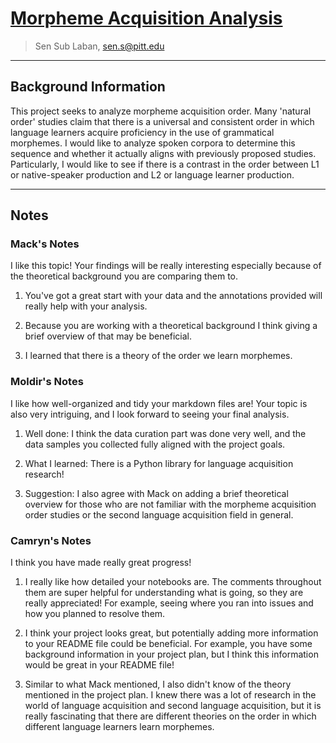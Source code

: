 # [Morpheme Acquisition Analysis](https://github.com/Data-Science-for-Linguists-2023/Morpheme-Acquisition-Analysis)
> Sen Sub Laban, sen.s@pitt.edu

---

## Background Information

This project seeks to analyze morpheme acquisition order. Many 'natural order' studies claim that there is a universal and consistent order in which language learners acquire proficiency in the use of grammatical morphemes. I would like to analyze spoken corpora to determine this sequence and whether it actually aligns with previously proposed studies. Particularly, I would like to see if there is a contrast in the order between L1 or native-speaker production and L2 or language learner production.

***

## Notes

### Mack's Notes
I like this topic! Your findings will be really interesting especially because of the theoretical background you are comparing them to.

1. You've got a great start with your data and the annotations provided will really help with your analysis.

2. Because you are working with a theoretical background I think giving a brief overview of that may be beneficial.

3. I learned that there is a theory of the order we learn morphemes.

### Moldir's Notes
I like how well-organized and tidy your markdown files are! Your topic is also very intriguing, and I look forward to seeing your final analysis.

1. Well done: I think the data curation part was done very well, and the data samples you collected fully aligned with the project goals.

2. What I learned: There is a Python library for language acquisition research! 

3. Suggestion: I also agree with Mack on adding a brief theoretical overview for those who are not familiar with the morpheme acquisition order studies or the second language acquisition field in general. 

### Camryn's Notes

I think you have made really great progress!

1. I really like how detailed your notebooks are. The comments throughout them are super helpful for understanding what is going, so they are really appreciated! For example, seeing where you ran into issues and how you planned to resolve them.

2. I think your project looks great, but potentially adding more information to your README file could be beneficial. For example, you have some background information in your project plan, but I think this information would be great in your README file!

3. Similar to what Mack mentioned, I also didn't know of the theory mentioned in the project plan. I knew there was a lot of research in the world of language acquisition and second language acquisition, but it is really fascinating that there are different theories on the order in which different language learners learn morphemes.